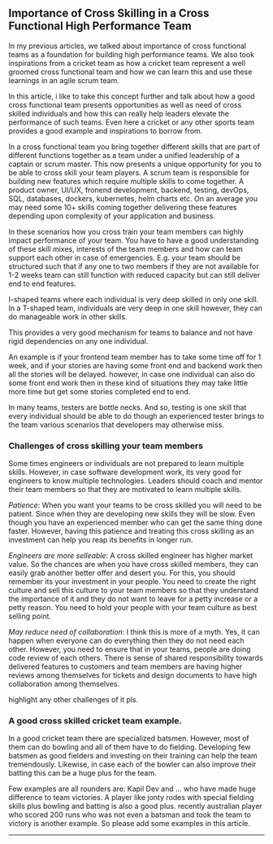 ## Importance of Cross Skilling in a Cross Functional High Performance Team 

In my previous articles, we talked about importance of cross functional teams as a foundation for building high performance teams. We also took inspirations from a cricket team as how a cricket team represent a well groomed cross functional team and how we can learn this and use these learnings in an agile scrum team. 

In this article, i like to take this concept further and talk about how a good cross functional team presents opportunities as well as need of cross skilled individuals and how this can really help leaders elevate the performance of such teams. Even here a cricket or any other sports team provides a good example and inspirations to borrow from. 

In a cross functional team you bring together different skills that are part of different functions together as a team under a unified leadership of a captain or scrum master. This now presents a unique opportunity for you to be able to cross skill your team players. A scrum team is responsible for building new features which require multiple skills to come together. A product owner, UI/UX, fronend development, backend, testing, devOps, SQL, databases, dockers, kubernetes, helm charts etc. On an average you may need some 10+ skills coming together delivering these features depending upon complexity of your application and business. 

In these scenarios how you cross train your team members can highly impact performance of your team. You have to have a good understanding of these skill mixes, interests of the team members and how can team support each other in case of emergencies. E.g. your team should be structured such that if any one to two members if they are not available for 1-2 weeks team can still function with reduced capacity but can still deliver end to end features. 


I-shaped teams where each individual is very deep skilled in only one skill. In a T-shaped team, individuals are very deep in one skill however, they can do manageable work in other skills. 

This provides a very good mechanism for teams to balance and not have rigid dependencies on any one individual. 

An example is if your frontend team member has to take some time off for 1 week, and if your stories are having some front end and backend work then all the stories will be delayed. however, in case one individual can also do some front end work then in these kind of situations they may take little more time but get some stories completed end to end. 

In many teams, testers are bottle necks. And so, testing is one skill that every individual should be able to do though an experienced tester brings to the team various scenarios that developers may otherwise miss. 

### Challenges of cross skilling your team members 
Some times engineers or individuals are not prepared to learn multiple skills. However, in case software development work, its very good for engineers to know multiple technologies. Leaders should coach and mentor their team members so that they are motivated to learn multiple skills. 

*Patience*: When you want your teams to be cross skilled you will need to be patient. Since when they are developing new skills they will be slow. Even though you have an experienced member who can get the same thing done faster. However, having this patience and treating this cross skilling as an investment can help you reap its benefits in longer run. 

*Engineers are more selleable*: A cross skilled engineer has higher market value. So the chances are when you have cross skilled members, they can easily grab another better offer and desert you. For this, you should remember its your investment in your people. You need to create the right culture and sell this culture to your team members so that they understand the importance of it and they do not want to leave for a petty increase or a petty reason. You need to hold your people with your team culture as best selling point. 

*May reduce need of collaboration*: I think this is more of a myth. Yes, it can happen when everyone can do everything then they do not need each other. However, you need to ensure that in your teams, people are doing code review of each others. There is sense of shared responsibility towards delivered features to customers and team members are having higher reviews among themselves for tickets and design documents to have high collaboration among themselves. 

highlight any other challenges of it pls. 
### A good cross skilled cricket team example. 
In a good cricket team there are specialized batsmen. However, most of them can do bowling and all of them have to do fielding. Developing few batsmen as good fielders and investing on their training can help the team tremendously. Likewise, in case each of the bowler can also improve their batting this can be a huge plus for the team. 

Few examples are all rounders are: Kapil Dev and ... who have made huge difference to team victories. A player like jonty rodes with special fielding skills plus bowling and batting is also a good plus. recently australian player who scored 200 runs who was not even a batsman and took the team to victory is another example. So please add some examples in this article. 

------------------------

